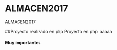 # ALMACEN2017
ALMACEN2017

##Proyecto realizado en php
Proyecto en php.
aaaaa

#### Muy importantes
